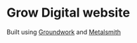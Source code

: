 # Grow Digital website

Built using [Groundwork](https://github.com/growdigital/groundwork) and [Metalsmith](http://www.metalsmith.io/)
